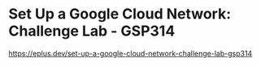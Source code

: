 # Set Up a Google Cloud Network: Challenge Lab - GSP314

<https://eplus.dev/set-up-a-google-cloud-network-challenge-lab-gsp314>